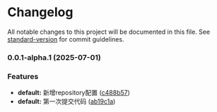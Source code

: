 # Changelog

All notable changes to this project will be documented in this file. See [standard-version](https://github.com/conventional-changelog/standard-version) for commit guidelines.

### 0.0.1-alpha.1 (2025-07-01)


### Features

* **default:** 新增repository配置 ([c488b57](https://github.com/726209/utils/commit/c488b57de8cf4497a3426c401e232f99833811d3))
* **default:** 第一次提交代码 ([ab19c1a](https://github.com/726209/utils/commit/ab19c1a962ad9743f66d985f62efd5fe4ab6e297))
